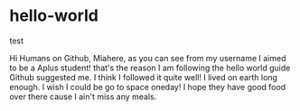 # hello-world
test

Hi Humans on Github,
Miahere, as you can see from my username I aimed to be a Aplus student! that's the reason I am following the hello world guide Github suggested me. I think I followed it quite well! 
I lived on earth long enough. I wish I could be go to space oneday! I hope they have good food over there cause I ain't miss any meals.

